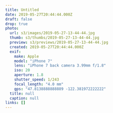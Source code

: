 ```yaml
---
title: Untitled
date: 2019-05-27T20:44:44.000Z
draft: false
drop: true
photo:
  url: s3/images/2019-05-27-13-44-44.jpg
  thumb: s3/thumbs/2019-05-27-13-44-44.jpg
  preview: s3/previews/2019-05-27-13-44-44.jpg
  created: 2019-05-27T20:44:44.000Z
  exif:
    make: Apple
    model: "iPhone 7"
    lens: "iPhone 7 back camera 3.99mm f/1.8"
    iso: 20
    aperture: 1.8
    shutter_speed: 1/243
    focal_length: "4.0 mm"
    gps: "47.8138888888889 -122.381972222222"
  title: null
  caption: null
links: []
---
```


